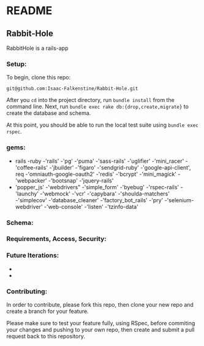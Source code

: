 # README
## Rabbit-Hole

RabbitHole is a rails-app 

### Setup:

To begin, clone this repo:

```
git@github.com:Isaac-Falkenstine/Rabbit-Hole.git
```
After you `cd` into the project directory, run `bundle install` from the command line.
Next, run `bundle exec rake db:{drop,create,migrate}` to create the database and schema.

At this point, you should be able to run the local test suite using `bundle exec rspec`.

### gems:

- rails
-ruby 
-'rails'
-'pg'
-'puma'
-'sass-rails'
-'uglifier' 
-'mini_racer'
-'coffee-rails'
-'jbuilder'
-'figaro'
-'sendgrid-ruby'
-'google-api-client', req
-'omniauth-google-oauth2'
-'redis'
-'bcrypt'
-'mini_magick'
-'webpacker'
-'bootsnap'
-'jquery-rails'
- 'popper_js'
-'webdrivers"
-'simple_form'
-'byebug'
-'rspec-rails'
-'launchy'
-'webmock'
-'vcr'
-'capybara'
-'shoulda-matchers'  
-'simplecov'
-'database_cleaner'
-'factory_bot_rails'
-'pry'
-'selenium-webdriver'
-'web-console'
-'listen'
-'tzinfo-data'

### Schema:



### Requirements, Access, Security:




### Future Iterations:

- 

-	

### Contributing:

In order to contribute, please fork this repo, then clone your new repo and create a branch for your feature.

Please make sure to test your feature fully, using RSpec, before commiting your changes and pushing to your own repo, then create and submit a pull request back to this repository.

